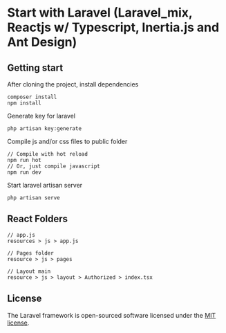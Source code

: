 # Start with Laravel (Laravel_mix, Reactjs w/ Typescript, Inertia.js and Ant Design)

## Getting start

After cloning the project, install dependencies

```
composer install
npm install
```

Generate key for laravel

```
php artisan key:generate
```

Compile js and/or css files to public folder

```
// Compile with hot reload
npm run hot
// Or, just compile javascript
npm run dev
```

Start laravel artisan server

```
php artisan serve

```

## React Folders

```
// app.js
resources > js > app.js

// Pages folder
resource > js > pages

// Layout main
resource > js > layout > Authorized > index.tsx
```

## License

The Laravel framework is open-sourced software licensed under the [MIT license](https://opensource.org/licenses/MIT).
